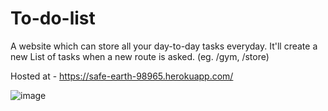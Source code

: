 # To-do-list
A website which can store all your day-to-day tasks everyday. 
It'll create a new List of tasks when a new route is asked. (eg. /gym, /store)

Hosted at - https://safe-earth-98965.herokuapp.com/

![image](https://user-images.githubusercontent.com/62092976/149940829-5771c83c-11ff-40f8-9163-bcd141b94088.png)
